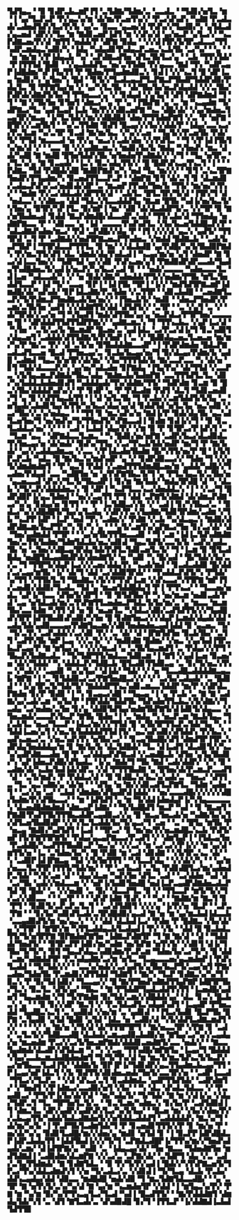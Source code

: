▜▟▜▄▃▝▝▉▝▊▟▛▃▙▃▆▛▐▜▝▃▜▟▇▞▜▟▆▞▃▝▃▃▟▃▝▝▜▟▊▞▅▜▃▝▆▝▐▝▄▞▜▃▛▃▛▝▛▞▄▃▚▞▆▝▟▞▆▞▛▃▅▜▚▞▞▝▛▃▞▟▚▟▚▝▚▟▇▝▛▃▟▃▟▞▃▟▅▟▜▟▚▜▃▞▛▞▙▝▄▞▃▝▉▃▃▝▄▃▅▞▟▝▛▟▚▞▞▜▄▟▉▞▚▝▄▜▟▃▟▞▄▃▅▟▝▟▛▞▞▜▃▝▆▝▇▟▊▃▅▛▐▟▜▝▆▝▞▟▚▞▟▝▄▞▅▃▛▝▄▜▃▞▞▝▚▃▛▟▇▃▅▞▛▞▟▝▇▜▜▝▅▟▟▞▛▝▟▛▇▝▉▟▄▝▝▞▞▟▐▜▛▞▙▜▛▃▟▃▃▞▜▜▚▟▛▃▆▟▄▃▚▟▉▞▚▝▐▟▄▝▚▟▄▟▊▜▚▟▄▃▛▃▅▃▚▃▙▜▙▝▃▞▚▞▝▝▄▝▝▝▅▝▆▞▆▝▞▛▐▟▄▃▙▝▚▞▝▃▛▟▇▃▟▜▅▝▟▜▃▜▙▜▃▞▄▝▝▃▙▝▜▜▚▜▟▞▝▛▐▜▜▜▟▝█▟▊▝▝▞▄▃▙▟▟▜▃▝▅▞▃▜▜▟▆▝▛▞▄▃▃▝▇▟▝▜▚▝▚▟▛▃▄▛▐▟█▟▆▞▚▛▐▜▄▜▜▝▛▝█▟▅▞▛▜▄▟▆▟▉▃▚▝▊▟▐▝▞▞▚▃▜▝█▝▟▛▐▃▄▝▆▟▊▞▚▝▄▜▅▞▚▝█▟▝▝▊▜▞▞▜▃▟▃▄▃▛▜▃▛▇▃▛▜▙▟▛▜▟▟▛▟▉▞▛▟▄▜▃▝▉▝▛▛▇▜▄▞▆▝▞▝▄▞▚▜▃▜▙▝▝▟▞▜▙▞▙▞▅▃▛▟▄▟▟▝▞▞▃▜▙▞▛▟▛▟▞▟▇▟▜▞▙▞▜▝▛▜▅▃▃▞▄▝▞▝▊▟▄▟▝▞▄▜▄▜▝▟▜▝▟▛▇▟▆▟▝▜▝▜▝▝▇▝▞▜▙▜▅▝▊▜▅▜▝▟▆▃▞▝▄▝▛▝▄▝▐▜▙▛▇▝▄▝▃▝▆▝▚▃▄▟▆▝▜▞▟▛▇▃▞▜▄▝▄▟▜▃▄▛▐▃▙▝▆▞▛▞▞▟▉▃▅▛▇▝▚▃▝▟█▞▟▞▝▞▄▞▆▟▅▃▜▃▄▜▛▞▆▃▄▝▐▞▜▃▜▟▞▞▆▞▞▟█▟█▟▝▟▅▞▛▜▜▟▅▛▇▜▝▞▃▝▛▝▅▛▇▝█▜▛▞▞▃▆▜▙▜▝▝▚▞▃▜▜▟▇▝▉▟▜▝█▃▄▞▞▞▙▞▞▟▟▞▛▝▐▟▄▞▃▃▚▃▞▞▛▃▜▃▆▝▚▞▃▜▛▝▊▃▟▝▇▞▆▞▙▃▝▞▚▞▞▃▅▝▝▜▄▜▞▞▛▃▅▜▙▝▛▟▞▜▞▝▛▜▟▝▆▃▃▃▟▝▅▝▛▞▄▝▅▃▞▞▃▟▞▟▅▝▞▞▛▟▜▃▝▝▜▝▞▛▐▟▐▜▙▜▚▞▆▞▟▝▞▝▝▃▃▝▉▝▞▞▄▟▇▃▆▃▚▝▆▟▊▞▙▞▙▝▇▟▄▝▚▜▅▟▚▝▆▃▝▟▟▞▚▟█▝▇▝▆▟█▝█▜▅▜▟▟▚▜▙▝▅▜▅▟▅▜▚▟▇▟▞▞▝▞▜▝▝▜▄▝▅▜▛▃▝▞▜▃▚▞▄▝▇▝▊▃▄▟▞▝▐▃▚▝▉▃▚▟▄▜▜▞▞▝█▝█▟▛▟▚▃▄▜▚▃▜▝▐▝▝▝▛▟▇▃▝▜▟▝▛▟█▟▞▟█▝▇▟▉▛▇▟▚▞▚▝▅▟▝▜▄▝▆▞▞▞▝▝▊▜▝▃▚▃▜▛▇▜▅▟▛▞▛▜▄▟▆▞▚▝▉▃▅▟▜▜▃▃▛▃▛▝▝▟▆▛▇▝▊▜▝▟▞▃▜▝▊▝▟▃▆▟▊▞▃▟▄▃▛▟▚▞▃▞▅▟▊▟▞▟▛▝▃▝▆▃▅▛▐▜▚▟▞▜▅▞▙▝▜▜▞▝▆▞▅▞▚▜▚▞▝▝▆▟▆▝▛▞▃▞▟▟▃▟▞▟▛▜▜▞▟▝▝▃▙▜▃▝█▜▃▜▛▞▜▞▟▝▐▜▛▞▜▝▟▝▅▟▃▃▚▝▞▟▇▃▄▝▟▟▝▜▟▃▚▜▃▃▟▟▟▜▄▝▇▃▆▝█▜▙▝▚▟▐▞▅▞▙▃▜▞▚▜▅▞▄▝▉▜▛▞▚▛▐▜▃▝▉▞▆▛▐▝▆▞▝▟▉▝▟▞▟▃▟▟▛▜▞▃▝▞▞▜▛▝▉▝▇▞▅▜▙▟▅▃▟▝▊▟▟▝▇▃▛▟▆▟█▞▟▃▃▟▛▃▚▟▞▝▜▜▞▃▙▞▟▝▜▜▅▟▄▝▅▟▇▛▇▃▃▝▛▝▝▟▊▃▃▝▄▝▐▟▝▃▃▃▃▜▚▟▚▟▜▃▝▞▙▞▙▃▅▜▟▟█▃▛▞▛▝▚▟▃▟▇▟▚▟▅▞▆▃▞▝▛▟▝▃▛▟█▞▞▟▄▝▛▝▐▜▝▞▞▞▟▝▄▃▚▝▄▟▜▞▝▜▜▜▛▟▝▃▜▝▛▝▃▟▇▟▞▞▅▟▜▛▇▃▅▃▛▜▚▟▅▃▝▞▆▟▟▝█▟▇▃▙▝▝▃▟▞▙▃▛▜▙▛▐▝▜▜▛▟▃▃▛▜▜▜▃▝▉▝▆▞▝▞▟▃▙▟█▝▄▞▛▟█▞▚▞▙▜▙▟▉▛▇▟▚▝▛▞▆▃▜▜▞▟▜▝▟▃▝▟▆▟▞▟▄▜▚▟▃▟▐▝▚▃▄▞▆▞▅▝▄▜▝▟▅▟▛▝▇▝▊▃▞▟▐▃▃▜▅▞▞▝▜▟▛▜▟▝▄▞▞▟▊▝▛▟▚▃▅▞▄▜▝▛▇▟▉▟▛▟▛▃▃▟▞▜▄▟▄▜▚▟█▟▅▃▜▞▄▟▐▞▅▃▛▞▚▞▙▃▞▃▟▝▊▝▝▝▅▟▞▃▃▃▃▝▚▟▅▃▃▃▜▃▝▟▐▃▅▝▚▟▃▃▟▞▚▝▞▝▅▝▉▟▞▟▇▞▚▟▅▟▟▞▛▜▞▞▅▟▆▞▛▜▙▝▆▜▃▜▅▟▟▜▃▃▛▝▐▟▝▜▞▝▃▃▄▝▊▛▐▝▐▟▐▜▙▝▜▛▐▝▐▞▞▝▆▟▜▟▜▛▇▃▆▛▐▟▆▟█▞▟▞▚▟▚▟▞▝▊▛▐▟▃▟▇▞▛▃▜▟▅▝▞▃▜▜▛▝▝▟▊▃▙▟█▝▝▃▅▟▇▜▃▃▛▞▜▞▛▟▆▃▛▜▅▟▇▃▟▞▙▞▅▞▞▝▐▜▅▃▙▜▞▝▆▟▊▝▝▟▅▃▛▜▅▟▛▞▛▃▆▞▃▜▙▜▅▝▄▟▜▝▞▞▟▟▇▜▜▞▟▟▝▟▜▟▜▞▞▝▃▜▛▝▝▃▝▞▄▜▝▃▝▞▝▟▞▜▛▟▞▞▃▞▅▝▜▝▚▜▄▟▜▝▆▟▞▟▜▜▙▞▄▞▄▝▅▃▛▟▃▞▛▜▛▜▅▞▃▃▃▃▅▝█▝▝▟▛▟▟▟▜▜▟▜▜▟▛▛▇▞▞▝▄▟▇▃▆▃▚▝▜▝▜▜▚▃▙▃▝▞▄▛▐▃▞▟▝▝▚▜▅▝▝▃▜▞▃▞▙▝▇▃▆▟▛▝█▃▅▞▃▝▄▟▐▟▃▝▃▞▛▃▞▟▐▞▜▝▊▃▚▟▉▜▞▟▄▃▅▜▝▃▟▟▟▞▟▜▜▟▇▞▙▜▚▜▅▛▐▝▃▝▞▝█▟▉▟▄▃▅▃▜▃▅▃▅▝▆▞▆▞▚▞▛▝▇▞▃▝▛▞▝▟▝▃▜▞▅▝▉▜▙▟▟▟▇▃▃▟▛▝▐▝▛▟▛▟▆▟▅▝█▟▃▛▇▃▟▃▟▜▃▃▅▝█▃▟▝▛▜▅▃▄▞▃▝▊▃▙▞▙▃▄▞▅▞▜▝▉▞▟▃▄▞▛▟▆▞▙▝▄▟█▝▃▟▆▟▝▜▄▃▜▞▅▜▛▞▟▞▆▞▝▞▙▞▜▜▜▜▟▞▙▝▇▞▃▃▛▃▃▝▚▝▟▞▅▝▊▜▝▜▟▞▟▃▃▃▛▞▚▝▄▞▅▞▚▟▃▟▅▝▊▛▇▟▄▝▐▜▄▜▚▞▝▟▞▜▜▟▝▞▃▃▛▃▝▞▙▜▄▃▆▃▛▟▇▟▞▜▙▃▚▟▄▝▇▟▆▃▙▞▙▟▅▛▇▝▃▃▜▜▜▟▜▃▜▃▝▟▊▞▚▞▙▟▟▃▙▟▅▟▊▟▜▝▚▟▟▟▄▟▞▜▚▞▟▟▇▞▜▜▞▝▜▟▛▟▆▝▊▃▆▝▉▝█▃▚▜▙▞▟▟▟▟▚▟▚▞▞▝▛▝▊▟▛▝▄▝▛▝▛▟▃▟▆▝▛▟▜▝▟▃▜▝▜▟▊▃▅▟▊▞▜▝▄▝█▝▞▟▜▜▄▃▙▜▜▝▐▝▟▝▅▜▃▜▙▝▜▝▛▃▙▞▞▃▆▜▟▟▜▞▙▜▄▝▃▝▅▜▄▟▞▃▙▟▊▜▄▞▙▜▜▞▚▞▙▃▞▟▄▞▄▞▟▝▊▟▟▜▟▝▅▜▃▜▄▝▅▃▚▟█▝▞▃▞▜▙▞▞▃▚▞▅▟▄▃▝▝▝▜▜▝▊▝▆▃▚▟▚▞▅▝▇▟▐▞▛▝▉▟▞▟▄▜▙▝▄▃▚▟▜▃▅▜▅▞▜▝▅▞▆▟▚▞▜▞▜▜▅▟▜▞▚▛▇▃▃▟▐▝▊▟▆▝▊▟▐▞▞▜▝▝▉▝▊▃▜▃▟▟▃▞▅▞▝▞▝▝▝▃▟▝▐▃▙▟▝▟▄▞▛▞▝▞▆▝▉▝▛▝▊▜▛▃▞▛▐▟▚▜▝▃▝▝▜▃▆▝▄▃▝▝▟▛▇▟▃▃▜▃▆▃▝▝▚▝█▟▊▞▅▞▅▛▇▝▃▟▛▞▙▃▞▟▃▟▉▟▃▜▚▜▅▃▄▞▅▝▟▞▅▟▞▝▉▟▚▞▜▜▄▝▞▃▞▜▚▃▙▜▟▞▅▟▛▝▆▞▜▝▛▝▇▞▙▟▞▝▄▞▞▃▟▟▄▟▆▃▄▝▞▃▃▝▞▛▐▟▃▟▅▜▙▟▆▝█▞▚▜▜▞▅▞▛▝█▝▐▞▙▜▛▃▛▃▙▝▚▟▃▝█▝▇▞▙▃▚▞▆▟▚▟▛▝▄▝▞▝▊▟▛▟▉▃▃▞▞▝▜▟▅▝▜▝▞▞▄▜▞▟▆▟▆▟▆▜▝▝▛▝▄▃▜▝▛▟▟▝▞▃▅▟▜▜▜▟▆▟█▃▅▞▆▝▄▟▟▞▚▟█▞▞▜▃▟▅▞▛▟▄▟▝▃▃▝▚▟█▜▅▝▅▝▄▜▚▛▇▜▙▃▜▞▜▝▄▝▛▜▃▜▄▃▜▞▃▜▙▞▅▝▄▃▅▃▃▟▝▟▚▞▞▜▃▜▞▜▙▃▟▛▐▝▊▞▆▝▇▞▙▟▞▝▆▟▄▜▛▟█▝▟▝▚▝▟▃▙▝▞▜▞▃▛▞▟▟▟▟▅▃▚▝▉▝▟▛▐▝▚▃▛▜▃▃▚▃▞▟▅▟▟▃▚▝▐▝▝▞▃▞▜▝█▟▛▟▉▛▐▞▄▃▜▟▆▟▝▝▅▞▞▃▄▜▜▝▛▜▝▟▟▝▃▛▇▜▞▟▇▟▝▟▞▟▆▃▛▟▇▝▃▞▚▞▄▝▊▟▄▞▅▝▊▜▜▝▝▝▛▝▐▃▜▟█▃▞▞▙▝▞▝▃▟▐▝▊▞▚▜▙▃▞▃▝▝▉▟▃▞▚▞▞▟█▟█▜▞▜▄▞▄▜▃▟▄▝▞▟▛▞▛▃▚▜▄▟▇▞▜▟▊▜▛▟▆▞▃▟▆▝▞▜▙▝▚▃▛▛▐▟▛▝▐▃▛▝▅▟▝▜▚▝▃▟▆▞▞▝▛▟▇▝▞▃▙▝▚▞▟▃▄▃▚▝▇▟▉▞▟▟▛▟▇▃▆▞▙▃▛▜▚▞▚▝▊▞▚▝▄▝▝▝▄▜▞▃▆▜▚▞▄▛▇▃▞▜▅▝▊▞▃▞▟▞▝▟▝▜▅▞▄▟▆▟▟▝▛▜▛▝▝▝▄▞▅▜▙▜▜▜▅▃▃▟▊▝▝▜▝▃▆▝▐▟▐▃▜▟▚▟▇▟▇▜▅▞▃▜▜▞▙▟▆▞▜▟▆▜▟▃▙▞▅▃▚▟▊▟▝▜▄▃▜▟▜▞▃▃▜▞▙▝▃▟▚▞▄▟▃▜▙▝▅▝▃▜▅▞▞▟█▃▄▜▛▟▄▜▟▞▛▟▜▃▜▟▊▃▅▜▃▜▞▝▜▝▐▃▆▝▉▝▉▜▃▟█▟▄▝▅▟█▜▟▃▄▟▇▟▛▟▞▟▅▟▇▜▞▝▅▝▚▟▊▝▚▝█▞▄▟▝▝█▞▜▟▞▞▙▞▃▞▃▝▜▝▜▜▛▜▞▟▄▛▐▃▞▞▞▃▅▞▟▟▄▜▚▝▚▃▟▞▆▟▝▝▊▃▟▃▟▟▉▝█▞▟▟▞▃▞▃▄▞▆▜▙▝▐▞▝▟▞▜▝▟▟▝▃▞▟▟▉▜▛▟▞▝▝▜▚▟▟▃▛▟▜▞▚▝▛▜▟▞▚▞▜▜▝▞▜▜▙▜▃▜▝▜▙▟▇▃▚▜▞▞▛▜▚▛▐▃▆▝▞▟▚▃▃▞▚▜▜▛▇▝▆▛▐▜▞▃▅▟▊▞▟▟▉▞▜▃▟▃▝▜▟▝▄▝▆▃▅▜▟▟█▟▄▜▝▛▐▝▛▜▚▃▞▝▝▜▃▃▅▞▅▟▃▝▄▛▐▞▜▃▃▝▟▜▅▜▞▟▛▜▝▝▉▝▉▜▟▜▙▞▛▝▚▝▅▞▆▃▆▝▅▟▊▃▟▞▛▟▝▃▄▝▅▜▟▃▟▞▆▞▃▜▚▛▇▜▜▃▅▟▅▃▛▜▟▃▜▞▙▞▆▞▃▝▄▝▆▃▃▝▆▃▆▜▙▞▃▃▜▟▆▝▚▜▜▝▟▝▅▝▉▝▅▃▅▜▃▝▚▜▟▃▞▟▉▞▃▟▜▟▜▜▞▞▞▜▄▟█▟▚▜▛▛▐▟▜▜▙▟▊▟▚▟▉▞▚▜▅▝█▝▊▟▇▜▅▃▞▞▞▟▄▛▐▃▆▟▞▟▄▟▞▟▟▝▃▟▄▜▟▞▄▟▉▃▃▃▄▞▛▟▇▜▄▃▆▞▞▟▊▜▅▟▅▟▅▃▄▟▐▟▟▝▉▝▄▃▅▃▝▜▞▝▜▞▃▜▚▝▃▟▚▟▟▞▞▃▞▟▊▝▛▞▝▃▝▟▞▝▟▝▐▛▇▜▟▜▅▝▉▃▙▜▙▞▝▃▜▜▝▃▟▜▚▜▙▝▆▛▐▃▄▝▞▞▃▜▞▝▞▝▆▟▉▟▇▝█▟▆▞▝▞▅▃▝▞▄▞▙▟▐▜▛▃▙▃▛▃▄▞▛▝▇▝▆▜▄▞▄▝▝▞▞▞▆▃▟▝▄▝▃▜▙▜▄▃▆▟▜▝▃▝▛▟▄▞▞▞▛▜▝▜▙▃▛▞▙▟▇▃▟▃▝▝▜▞▜▟▛▜▜▞▆▟▃▃▜▟▉▃▆▝▐▝▇▜▝▞▄▟▐▃▅▝▉▃▅▞▅▝▟▞▞▜▟▟▞▝▚▝▟▟▟▃▛▞▜▟█▃▙▝█▜▃▟▊▜▜▟▉▃▄▝▃▝▊▞▜▞▅▃▚▜▚▃▝▞▚▟▞▞▝▃▄▟▊▝▚▞▄▜▄▞▝▟▐▟▞▝▜▟▞▝▞▝▅▝▜▃▃▟█▃▟▟▟▟▇▃▄▃▙▝▇▛▇▝▐▝▃▝▊▜▟▟▉▃▞▃▞▛▇▜▅▟█▃▞▞▞▝▞▝▃▞▙▞▃▟▄▟▞▝▃▝█▟▊▟▝▝▐▞▄▜▛▃▜▞▜▟▞▜▞▝▇▟▟▟▛▜▚▃▚▟▊▃▆▃▃▜▟▟▛▝▆▞▛▝▞▟▛▟▃▛▇▟▅▝▊▞▛▝▉▟▉▝▐▝▚▝▊▃▄▃▞▟█▝▝▜▄▃▄▝▐▝▄▝▛▃▙▝▃▝▇▝▇▝▃▟▇▞▄▞▃▟▞▃▆▝▚▞▙▞▛▝▐▜▛▟▟▞▜▟▟▜▙▝▜▟▚▟▅▜▜▃▙▃▚▜▞▟▇▞▞▜▃▟▄▝▃▞▅▟▅▞▃▜▅▝▊▞▄▝▟▟▉▜▟▜▄▞▅▟▆▜▙▛▇▜▞▟▐▟▊▜▞▟▄▃▃▝▞▜▅▃▆▟▞▃▃▃▛▞▙▃▛▝▇▜▙▝█▟▅▝▐▝▃▝▆▟▄▝▚▝▅▃▛▃▆▝▇▃▙▜▄▃▝▜▞▃▙▜▃▝▅▃▞▜▃▃▛▝▐▟▃▞▆▞▞▞▜▜▟▝█▝▄▜▙▜▛▜▜▃▛▃▜▟▞▜▄▝▚▝▝▜▟▟▐▃▅▞▄▜▝▞▅▃▜▞▙▟▟▟▟▜▜▟▐▜▞▝▄▃▚▟▚▟▊▞▟▜▟▟▚▝▛▞▙▃▚▝▄▟▚▃▅▃▞▃▝▞▅▃▚▟▚▜▚▝▅▜▙▞▃▞▝▝▊▃▄▜▙▟█▞▟▜▝▟▆▟▜▛▐▜▛▃▚▟▛▟▄▜▅▟▟▟▄▞▆▝▊▝▇▞▙▞▙▝▟▃▜▟█▟▞▝▜▃▝▟▐▃▟▜▝▟▃▟▊▜▞▞▚▃▚▞▄▟▛▟▇▃▃▟▅▝█▝▛▝▃▞▟▟▄▟▚▛▇▃▟▝▞▃▅▟█▃▙▝▟▜▅▝▄▜▄▜▙▟▊▞▚▝▄▛▐▟▅▃▛▟█▞▟▜▄▟▃▝▐▞▄▝▇▟▞▜▝▜▙▝▇▟▝▃▟▞▟▟▛▞▝▞▚▝▉▝▃▟▆▞▟▞▚▃▙▞▙▟▐▟▞▟▛▃▝▞▟▝▛▜▜▜▙▟▇▝▄▝█▜▅▞▟▞▛▃▆▃▛▃▃▟▜▝▟▝▝▃▜▞▆▟▚▝▛▝▛▟▟▃▞▟▝▝▉▝▊▟█▃▚▞▙▃▚▞▄▟▞▃▝▜▅▃▞▝▟▜▜▃▝▜▃▝▄▃▚▟▇▞▄▝▟▞▆▝▝▝▟▜▄▝▅▝▇▞▞▟▊▃▟▜▃▛▇▜▃▝▜▟▆▝▄▟▅▝▜▝▝▃▞▞▅▝▃▞▝▃▙▟▝▟▆▟▆▞▟▜▄▟▛▟▐▟▟▞▝▝▅▞▃▃▃▟█▞▞▞▞▞▞▟█▞▙▟▆▞▛▞▟▜▙▃▃▞▝▝▆▝▐▟▜▟▜▝▄▝▆▝▜▞▟▟▐▟▅▟▄▛▐▞▚▜▄▃▃▃▃▃▚▝▟▃▅▟█▟▆▟▆▟▝▟▆▃▄▛▐▟▇▞▝▝▜▞▙▟█▟▜▝▆▃▛▝▚▟▝▝▊▝▇▃▅▜▝▛▇▟▊▜▚▟▜▜▙▜▜▜▙▃▟▟▛▃▄▟▉▃▞▞▄▝█▝▆▃▄▜▅▃▟▞▅▝▚▟▇▞▙▞▄▜▞▟▜▃▅▜▙▟▉▟▛▝▞▞▚▜▃▜▃▟▟▞▙▞▜▞▄▃▞▜▝▃▅▝▝▃▝▝█▜▄▝▆▜▙▝▛▝▅▃▄▝▇▟▊▞▚▟▜▟▜▝▐▃▟▝▝▜▛▃▞▝▊▝▆▞▅▞▛▞▅▃▆▟█▃▚▃▙▝▛▟▜▞▅▛▐▜▞▛▇▜▜▛▇▜▞▝▛▟▄▞▄▃▄▛▇▃▃▞▛▃▟▜▝▞▝▟▆▜▄▛▐▝▐▜▟▃▄▜▅▝▛▃▟▟█▞▚▃▟▜▜▜▙▟▊▃▛▝▅▃▚▞▝▞▞▃▞▝▆▝▃▞▃▞▞▛▐▞▞▝▆▝▄▞▟▝▆▜▜▞▅▝▐▃▝▃▜▟▅▞▙▞▚▝█▝▛▟▉▝▆▝▃▟▝▟▊▟▇▝▝▞▙▜▛▃▚▃▝▟▞▝▚▝▃▟▉▛▐▟▐▛▇▃▄▝▜▟▝▞▙▜▅▜▜▜▝▝▚▜▃▃▛▟▄▝▝▞▞▟▞▞▚▝▝▝▄▞▆▞▅▃▃▜▃▜▜▛▐▜▜▜▞▜▟▞▆▞▝▝▛▝▃▞▙▃▟▝▃▜▄▝▛▟▊▟█▜▃▞▆▞▄▟▅▟▛▃▜▟▞▝▚▜▞▃▅▝▟▝▝▟▄▞▟▃▅▝▚▟▚▜▅▝▟▜▃▝▃▟▝▝▃▞▟▟▅▝▚▟▝▟▝▃▞▜▙▝▄▟▞▞▆▟▃▃▆▝▞▝▅▛▐▞▙▟▊▜▅▟█▝▅▟▐▃▛▃▄▟▛▟▇▟▅▃▟▃▛▜▟▝▉▝█▟▞▝▃▝▞▞▅▟▊▝▃▝▉▞▝▟▃▃▛▜▃▝▉▝▞▝▜▜▃▃▛▝▆▜▞▜▞▞▜▞▃▞▞▟▉▃▃▝▝▝▄▞▛▝▝▝▝▟▚▛▐▟▇▝▊▟▚▝▝▝▚▞▝▝▇▟▇▞▆▝▇▃▜▝▊▝▛▜▝▝▉▟▊▜▞▃▛▃▛▃▜▃▜▝▝▃▞▟▜▟▉▜▝▞▞▞▄▝▐▞▛▞▅▝█▃▛▝▝▃▛▃▝▛▇▝▝▝▊▞▙▞▚▟▊▟▜▃▟▞▃▜▛▟█▟▉▞▄▃▟▝▇▝▅▝▆▝▄▞▆▃▙▟▐▟▃▃▙▝▃▃▄▟▉▟▜▞▆▝▅▞▄▃▚▝▝▞▝▟▟▝▟▃▙▟▐▃▞▝▛▟▅▝▛▝█▟▇▃▝▞▙▞▟▞▄▝▞▜▜▛▐▝▇▜▛▞▆▝▚▜▜▃▟▟▄▃▙▜▃▟▄▟▐▝▛▞▝▞▙▝▝▟▟▝█▝▉▃▙▟▃▜▜▞▜▞▅▜▛▛▇▝▉▛▇▟▅▛▇▜▅▝▐▟▇▃▛▟▇▜▛▝▜▝▇▝▇▞▟▝▝▟▝▝▜▟▟▟▞▜▅▟▜▞▝▝▉▜▛▃▛▛▐▟▊▞▆▞▚▟▆▝▅▞▙▛▇▝▅▜▚▜▞▝▞▟▊▜▝▟▐▞▜▜▙▞▜▞▜▞▚▝▉▜▝▜▄▃▛▟▄▃▚▟▉▟▆▞▛▃▛▃▆▝▜▟▅▞▙▞▃▞▜▞▚▝█▝▟▟▝▃▆▞▚▟▇▟▟▜▛▝▛▃▚▟▄▟▇▞▃▞▆▝▅▜▃▝▜▃▄▃▃▃▅▞▄▃▆▟▅▛▐▝▛▟▚▜▃▟▟▝▝▜▞▜▟▞▞▞▝▝▃▃▚▞▅▟▞▞▃▞▄▟▜▞▄▜▙▞▙▃▛▜▞▃▄▞▅▜▝▛▇▞▃▟▅▞▜▟▅▜▙▝▛▃▆▟▊▞▟▜▜▟▟▝▜▟▇▜▝▝▇▞▚▝▜▃▛▝▊▟▇▃▚▞▚▞▜▝▉▃▚▝▛▝▉▞▜▟▐▟▊▞▝▜▃▃▄▞▞▝█▝▇▞▛▜▅▟▚▟▇▟▜▜▄▛▇▛▐▟█▜▛▜▙▞▜▃▚▝▉▃▜▃▝▟▜▞▄▞▝▜▙▃▝▝▇▝▛▜▟▟▛▜▄▟▃▟▟▜▚▜▜▝▐▃▅▟█▞▄▟▅▜▝▜▄▃▆▟▆▝▞▜▝▜▞▛▇▟▆▝▉▞▜▟▞▃▆▞▞▟█▟▟▞▄▞▝▟▃▝▊▃▚▝█▃▙▃▚▝▄▝▝▝▉▝▊▞▞▟▛▝▇▃▜▝▞▝▛▃▜▟▃▟▜▃▚▟▄▟▚▟▜▝▐▃▄▟▛▝▛▜▅▃▟▟▝▜▄▟█▃▚▃▜▝▃▝▄▟▉▟▝▞▅▞▆▝▃▝▄▟▊▟▝▝▐▜▃▞▙▟▊▝█▃▛▜▙▝█▛▇▝▃▜▄▟▉▝▄▜▟▝█▟▉▝▄▜▟▝▐▟▃▝▅▝▃▟▉▞▟▝▚▜▞▟▟▜▃▟▇▃▆▟▜▝▞▞▝▝▝▝▞▝▄▝▇▞▅▝▞▜▞▟▝▟▞▜▜▜▛▜▛▜▝▝▇▞▅▃▃▜▛▝▞▛▇▝▊▝▃▟▞▝▃▜▃▜▞▞▜▟█▃▃▟█▝▟▃▙▟▞▃▆▃▄▟▉▃▙▟▉▞▅▝▇▜▄▞▃▞▚▞▞▃▄▟▄▞▅▝▆▃▅▟▆▝▛▃▞▞▃▞▙▜▅▃▆▛▇▟▞▟▟▟▊▃▅▟▇▜▞▃▃▝▅▟▞▞▝▝▇▃▃▜▄▟▆▟▞▟▃▟▛▞▟▜▟▃▆▝▚▝▚▝▞▃▄▝▜▜▚▟█▞▆▛▇▜▄▝▐▃▄▞▜▝█▟▟▟▚▜▄▞▃▃▙▃▆▃▙▟█▟▅▟▆▜▝▜▞▜▞▜▚▞▟▝▆▝▆▃▜▞▆▃▜▟▚▃▜▞▙▃▛▞▃▞▆▜▙▃▃▜▃▟▐▜▞▝▟▟▇▞▙▝▉▛▐▛▐▞▜▟▊▟▛▞▄▃▜▜▄▟▆▃▙▃▄▞▜▜▝▛▐▃▄▞▅▛▐▟▃▜▝▞▙▝▉▟▜▜▞▟▊▟▅▃▅▟▞▜▅▜▞▃▃▜▛▞▅▝▝▃▟▛▐▃▃▟▝▜▜▃▞▞▜▃▛▃▝▝▞▟▝▟▚▃▞▃▜▝▊▃▟▟▆▟▃▝▄▟▛▜▜▟▜▟▞▝▃▟▛▟▆▜▞▝▞▜▅▟▜▝▞▛▐▟▆▃▞▃▃▟▉▞▅▜▝▞▙▞▝▝▚▝▟▃▝▟▚▟▃▜▟▃▃▝▞▝▛▃▄▟▊▃▞▝▛▜▞▛▐▞▙▞▟▞▛▟▝▝▆▞▚▟▄▜▞▝▜▞▜▟▞▝▇▝▆▝▞▟▐▞▄▝▞▟▄▞▜▟▛▃▜▝▜▃▝▜▛▜▅▜▃▜▞▃▝▝▊▃▜▃▆▞▚▟▆▃▚▝▊▞▙▞▛▝▃▟▜▟▉▟▐▜▝▟▆▃▜▃▝▟▛▞▄▟▛▞▄▟▛▟▚▜▃▞▚▞▙▜▄▞▝▝█▃▅▝▆▞▝▞▙▞▞▟▅▞▛▞▞▃▙▃▄▜▜▞▚▟▟▞▙▟▃▟▇▟▅▜▞▞▅▜▟▟▃▟▟▟▜▝▃▟▟▟▟▟▚▝▇▃▚▞▜▝▟▞▆▞▚▞▙▝▐▝▛▃▛▜▙▜▃▟▆▜▟▞▜▝▛▝▊▃▅▟▊▜▜▜▞▞▛▝▊▝▆▞▅▝▛▝▅▞▟▞▚▞▄▝▉▟▊▜▃▟█▞▆▞▞▟▅▞▄▝▆▟▊▝▅▜▟▝▊▝▐▝▉▃▛▛▐▟▛▟█▟▃▛▐▟▛▃▙▟▄▜▜▝▐▟▟▜▙▟▐▞▞▞▜▞▜▝▃▛▇▟▃▟█▛▐▞▜▜▚▞▆▞▞▜▅▟▚▟▄▟▞▃▆▞▝▟▐▟▜▛▇▞▄▝▚▟▊▝▃▝▐▟▄▃▄▞▟▞▝▜▅▝▇▃▃▝▜▟▅▟▇▜▅▝▆▟▜▟▇▟▐▝▃▟▉▟▆▞▟▃▆▛▇▝▞▞▃▞▃▝▃▛▇▞▟▞▝▃▜▟▛▜▝▟▄▝▞▃▝▃▟▞▃▜▄▜▜▟▆▟▞▝▇▝▊▟▇▜▟▃▝▝▉▝▛▞▜▞▛▞▄▟▐▝█▟▞▞▚▜▚▛▇▃▅▜▞▜▛▃▞▜▚▞▟▟▃▟▆▟▚▜▝▞▅▝▜▞▃▟▃▞▃▝▞▟▊▟▐▝▜▞▜▃▄▝▟▃▙▝▛▃▙▞▟▟▚▃▄▟▄▞▟▟▝▟▉▃▃▝▆▟█▟█▝▅▟▞▟▉▝▜▝▆▃▜▟▇▜▟▃▃▟█▞▝▝▄▝▃▜▛▝▇▝▅▜▚▜▞▃▚▞▚▞▟▝▇▝▄▞▆▝▚▃▆▟▅▜▛▝▞▟▟▝▐▝▆▜▄▃▚▞▛▞▝▛▇▝▆▝▚▞▆▝▉▞▚▞▛▜▚▃▄▜▃▞▜▃▟▝▚▟▐▝█▃▟▜▜▞▝▝▇▞▛▟▟▟▇▜▝▟▆▟▄▜▟▞▚▜▝▃▝▟▜▝▇▜▃▟▞▃▝▟▚▟▉▟█▝▊▞▜▝▐▜▜▃▛▝▐▞▟▟▇▟▐▃▙▟▜▟▜▜▉
